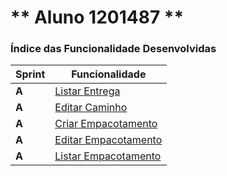 ** Aluno 1201487 **
===============================


### Índice das Funcionalidade Desenvolvidas ###

| Sprint | Funcionalidade                   |
|--------|----------------------------------|
| **A**  | [Listar Entrega](GestArm_API_Wiki/UseCases/UC5/)  |
| **A**  | [Editar Caminho](GestLog_API_Wiki/UseCases/UC12/)|
| **A**  | [Criar Empacotamento](GestLog_API_Wiki/UseCases/UC13/)|
| **A**  | [Editar Empacotamento](GestLog_API_Wiki/UseCases/UC14/)|
| **A**  | [Listar Empacotamento](GestLog_API_Wiki/UseCases/UC15/)|

